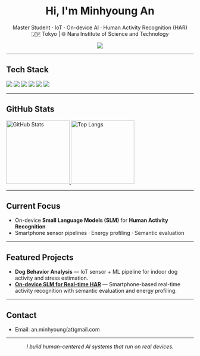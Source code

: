 <!-- 프로필 헤더 -->
<h1 align="center">Hi, I'm Minhyoung An </h1>
<p align="center">
  Master Student · IoT · On-device AI · Human Activity Recognition (HAR)<br/>
  🇯🇵 Tokyo | 🌐 Nara Institute of Science and Technology
</p>

<!-- 방문자 수 (hits.seeyoufarm) -->
<p align="center">
<img src="https://profile-counter.glitch.me/amh0727/count.svg" />
</p>

---

## Tech Stack

<p>
  <img src="https://img.shields.io/badge/Python-3776AB?style=round-square&logo=python&logoColor=white"/>
  <img src="https://img.shields.io/badge/Kotlin-7F52FF?style=round-square&logo=kotlin&logoColor=white"/>
  <img src="https://img.shields.io/badge/SLM-4B8BBE?style=round-square&logo=OpenAI&logoColor=white"/>
  <img src="https://img.shields.io/badge/Android%20Studio-3DDC84?style=round-square&logo=androidstudio&logoColor=white"/>
  <img src="https://img.shields.io/badge/TensorFlow-FF6F00?style=round-square&logo=tensorflow&logoColor=white"/>
  <img src="https://img.shields.io/badge/PyTorch-EE4C2C?style=round-square&logo=pytorch&logoColor=white"/>
</p>

---

## GitHub Stats

<p>
  <a href="https://github.com/amh0727">
    <img alt="GitHub Stats" height="170"
      src="https://github-readme-stats.vercel.app/api?username=amh0727&show_icons=true&theme=default&count_private=true" />
  </a>
  <a href="https://github.com/amh0727">
    <img alt="Top Langs" height="170"
      src="https://github-readme-stats.vercel.app/api/top-langs/?username=amh0727&layout=compact&langs_count=8" />
  </a>
</p>

---

## Current Focus

- On-device **Small Language Models (SLM)** for **Human Activity Recognition**
- Smartphone sensor pipelines · Energy profiling · Semantic evaluation

---

## Featured Projects

- **Dog Behavior Analysis** — IoT sensor + ML pipeline for indoor dog activity and stress estimation.  
- [**On-device SLM for Real-time HAR**]() — Smartphone-based real-time activity recognition with semantic evaluation and energy profiling.  


---

## Contact

- Email: an.minhyoung(at)gmail.com  

---

<p align="center"><i>I build human-centered AI systems that run on real devices.</i></p>
